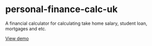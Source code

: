 # personal-finance-calc-uk
A financial calculator for calculating take home salary, student loan, mortgages and etc.

[View demo](https://csukcc.github.io/finance-calc/)
